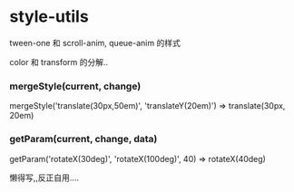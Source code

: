 # style-utils

tween-one 和 scroll-anim, queue-anim 的样式

color 和 transform 的分解..
 
### mergeStyle(current, change)

mergeStyle('translate(30px,50em)', 'translateY(20em)') => translate(30px, 20em)

### getParam(current, change, data)

getParam('rotateX(30deg)', 'rotateX(100deg)', 40) => rotateX(40deg)

懒得写,,反正自用....